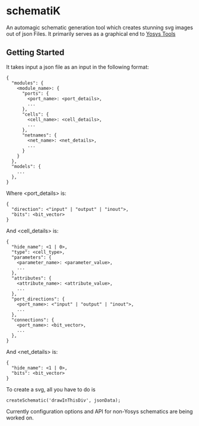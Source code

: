 # schematiK
An automagic schematic generation tool which creates stunning svg images out of json Files. It primarily serves as a graphical end to [Yosys Tools](http://www.clifford.at/yosys/) 

## Getting Started

It takes input a json file as an input in the following format:

    {
      "modules": {
        <module_name>: {
          "ports": {
            <port_name>: <port_details>,
            ...
          },
          "cells": {
            <cell_name>: <cell_details>,
            ...
          },
          "netnames": {
            <net_name>: <net_details>,
            ...
          }
        }
      },
      "models": {
        ...
      },
    }

Where <port_details> is:

    {
      "direction": <"input" | "output" | "inout">,
      "bits": <bit_vector>
    }

And <cell_details> is:

    {
      "hide_name": <1 | 0>,
      "type": <cell_type>,
      "parameters": {
        <parameter_name>: <parameter_value>,
        ...
      },
      "attributes": {
        <attribute_name>: <attribute_value>,
        ...
      },
      "port_directions": {
        <port_name>: <"input" | "output" | "inout">,
        ...
      },
      "connections": {
        <port_name>: <bit_vector>,
        ...
      },
    }

And <net_details> is:

    {
      "hide_name": <1 | 0>,
      "bits": <bit_vector>
    }

To create a svg, all you have to do is 

    createSchematic('drawInThisDiv', jsonData);

Currently configuration options and API for non-Yosys schematics are being worked on.

